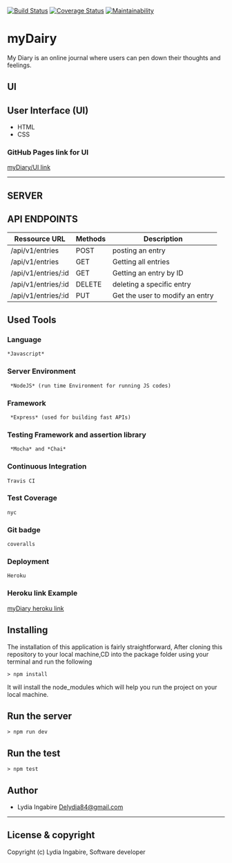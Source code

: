 [![Build Status](https://travis-ci.org/DeliceLydia/myDairy.svg?branch=develop)](https://travis-ci.org/DeliceLydia/myDairy) [![Coverage Status](https://coveralls.io/repos/github/DeliceLydia/myDairy/badge.svg?branch=develop)](https://coveralls.io/github/DeliceLydia/myDairy?branch=develop) [![Maintainability](https://api.codeclimate.com/v1/badges/4d769ba85fe19b31200f/maintainability)](https://codeclimate.com/github/DeliceLydia/myDairy/maintainability)

# myDairy
My Diary is an online journal where users can pen down their thoughts and feelings.

## UI

## User Interface (UI)
* HTML
* CSS

### GitHub Pages link for UI
[myDiary/UI link]( https://github.com/DeliceLydia/myDairy.git)

---------------------------------------------------------------------

## SERVER

## API ENDPOINTS

| Ressource URL | Methods  | Description  |
| ------- | --- | --- |
| /api/v1/entries| POST | posting an entry |
| /api/v1/entries| GET | Getting all entries|
| /api/v1/entries/:id| GET | Getting an entry by ID |
| /api/v1/entries/:id | DELETE | deleting a specific entry |
| /api/v1/entries/:id | PUT| Get the user to modify an entry  |

## Used Tools

### Language
```
*Javascript*
```
### Server Environment
```
 *NodeJS* (run time Environment for running JS codes)
 ```
### Framework
```
 *Express* (used for building fast APIs)
 ```
### Testing Framework and assertion library
```
 *Mocha* and *Chai*
 ```
### Continuous Integration
```
Travis CI
```
### Test Coverage
```
nyc
```
### Git badge
```
coveralls
```
### Deployment
```
Heroku
```
### Heroku link Example
[myDiary heroku link](https://safe-citadel-00027.herokuapp.com/)


## Installing
The installation of this application is fairly straightforward, After cloning this repository to your local machine,CD into the package folder using your terminal and run the following

```
> npm install
```

It will install the node_modules which will help you run the project on your local machine.

## Run the server
```
> npm run dev
```
## Run the test
```
> npm test
```


## Author
- Lydia Ingabire <Delydia84@gmail.com>

---

## License & copyright
Copyright (c) Lydia Ingabire, Software developer